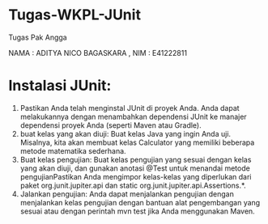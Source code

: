 # Tugas-WKPL-JUnit
Tugas Pak Angga

NAMA : ADITYA NICO BAGASKARA , NIM : E41222811
# Instalasi JUnit: #
1. Pastikan Anda telah menginstal JUnit di proyek Anda. Anda dapat melakukannya dengan menambahkan dependensi JUnit ke manajer dependensi proyek Anda (seperti Maven atau Gradle). 
2. buat kelas yang akan diuji:
Buat kelas Java yang ingin Anda uji. Misalnya, kita akan membuat kelas Calculator yang memiliki beberapa metode matematika sederhana.
3. Buat kelas pengujian:
Buat kelas pengujian yang sesuai dengan kelas yang akan diuji, dan gunakan anotasi @Test untuk menandai metode pengujianPastikan Anda mengimpor kelas-kelas yang diperlukan dari paket org.junit.jupiter.api dan static org.junit.jupiter.api.Assertions.*.
4. Jalankan pengujian:
Anda dapat menjalankan pengujian dengan menjalankan kelas pengujian dengan bantuan alat pengembangan yang sesuai atau dengan perintah mvn test jika Anda menggunakan Maven.
